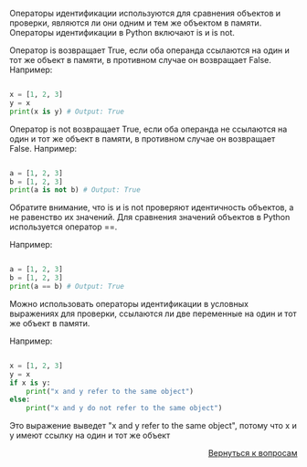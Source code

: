 Операторы идентификации используются для сравнения объектов и проверки, являются ли они одним и тем же объектом в
памяти. Операторы идентификации в Python включают is и is not.

Оператор is возвращает True, если оба операнда ссылаются на один и тот же объект в памяти, в противном случае он
возвращает False. Например:

```python

x = [1, 2, 3]
y = x
print(x is y) # Output: True
```

Оператор is not возвращает True, если оба операнда не ссылаются на один и тот же объект в памяти, в противном случае
он возвращает False. Например:

```python

a = [1, 2, 3]
b = [1, 2, 3]
print(a is not b) # Output: True
```

Обратите внимание, что is и is not проверяют идентичность объектов, а не равенство их значений. Для сравнения
значений объектов в Python используется оператор ==.

Например:

```python

a = [1, 2, 3]
b = [1, 2, 3]
print(a == b) # Output: True
```

Можно использовать операторы идентификации в условных выражениях для проверки, ссылаются ли две переменные на один
и тот же объект в памяти.

Например:

```python

x = [1, 2, 3]
y = x
if x is y:
    print("x and y refer to the same object")
else:
    print("x and y do not refer to the same object")
```

Это выражение выведет "x and y refer to the same object", потому что x и y имеют ссылку на один и тот же объект

<div align="right">

[Вернуться к вопросам](../Вопросы.md)

</div>
